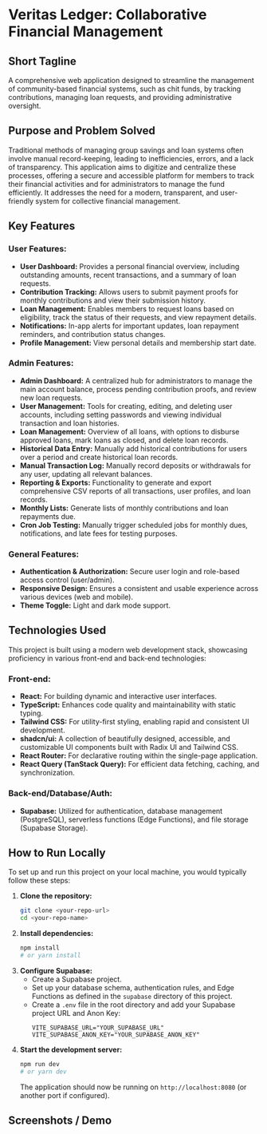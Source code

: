 # Veritas Ledger: Collaborative Financial Management

## Short Tagline

A comprehensive web application designed to streamline the management of community-based financial systems, such as chit funds, by tracking contributions, managing loan requests, and providing administrative oversight.

## Purpose and Problem Solved

Traditional methods of managing group savings and loan systems often involve manual record-keeping, leading to inefficiencies, errors, and a lack of transparency. This application aims to digitize and centralize these processes, offering a secure and accessible platform for members to track their financial activities and for administrators to manage the fund efficiently. It addresses the need for a modern, transparent, and user-friendly system for collective financial management.

## Key Features

### User Features:

*   **User Dashboard:** Provides a personal financial overview, including outstanding amounts, recent transactions, and a summary of loan requests.
*   **Contribution Tracking:** Allows users to submit payment proofs for monthly contributions and view their submission history.
*   **Loan Management:** Enables members to request loans based on eligibility, track the status of their requests, and view repayment details.
*   **Notifications:** In-app alerts for important updates, loan repayment reminders, and contribution status changes.
*   **Profile Management:** View personal details and membership start date.

### Admin Features:

*   **Admin Dashboard:** A centralized hub for administrators to manage the main account balance, process pending contribution proofs, and review new loan requests.
*   **User Management:** Tools for creating, editing, and deleting user accounts, including setting passwords and viewing individual transaction and loan histories.
*   **Loan Management:** Overview of all loans, with options to disburse approved loans, mark loans as closed, and delete loan records.
*   **Historical Data Entry:** Manually add historical contributions for users over a period and create historical loan records.
*   **Manual Transaction Log:** Manually record deposits or withdrawals for any user, updating all relevant balances.
*   **Reporting & Exports:** Functionality to generate and export comprehensive CSV reports of all transactions, user profiles, and loan records.
*   **Monthly Lists:** Generate lists of monthly contributions and loan repayments due.
*   **Cron Job Testing:** Manually trigger scheduled jobs for monthly dues, notifications, and late fees for testing purposes.

### General Features:

*   **Authentication & Authorization:** Secure user login and role-based access control (user/admin).
*   **Responsive Design:** Ensures a consistent and usable experience across various devices (web and mobile).
*   **Theme Toggle:** Light and dark mode support.

## Technologies Used

This project is built using a modern web development stack, showcasing proficiency in various front-end and back-end technologies:

### Front-end:

*   **React:** For building dynamic and interactive user interfaces.
*   **TypeScript:** Enhances code quality and maintainability with static typing.
*   **Tailwind CSS:** For utility-first styling, enabling rapid and consistent UI development.
*   **shadcn/ui:** A collection of beautifully designed, accessible, and customizable UI components built with Radix UI and Tailwind CSS.
*   **React Router:** For declarative routing within the single-page application.
*   **React Query (TanStack Query):** For efficient data fetching, caching, and synchronization.

### Back-end/Database/Auth:

*   **Supabase:** Utilized for authentication, database management (PostgreSQL), serverless functions (Edge Functions), and file storage (Supabase Storage).

## How to Run Locally

To set up and run this project on your local machine, you would typically follow these steps:

1.  **Clone the repository:**
    ```bash
    git clone <your-repo-url>
    cd <your-repo-name>
    ```
2.  **Install dependencies:**
    ```bash
    npm install
    # or yarn install
    ```
3.  **Configure Supabase:**
    *   Create a Supabase project.
    *   Set up your database schema, authentication rules, and Edge Functions as defined in the `supabase` directory of this project.
    *   Create a `.env` file in the root directory and add your Supabase project URL and Anon Key:
        ```
        VITE_SUPABASE_URL="YOUR_SUPABASE_URL"
        VITE_SUPABASE_ANON_KEY="YOUR_SUPABASE_ANON_KEY"
        ```
4.  **Start the development server:**
    ```bash
    npm run dev
    # or yarn dev
    ```
    The application should now be running on `http://localhost:8080` (or another port if configured).

## Screenshots / Demo
